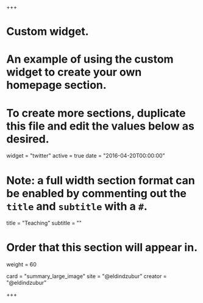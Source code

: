 +++
# Custom widget.
# An example of using the custom widget to create your own homepage section.
# To create more sections, duplicate this file and edit the values below as desired.
widget = "twitter"
active = true
date = "2016-04-20T00:00:00"

# Note: a full width section format can be enabled by commenting out the `title` and `subtitle` with a `#`.
title = "Teaching"
subtitle = ""

# Order that this section will appear in.
weight = 60

  card = "summary_large_image"
  site = "@eldindzubur"
  creator = "@eldindzubur"
  

+++

